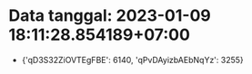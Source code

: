 # Data tanggal: 2023-01-09 18:11:28.854189+07:00

* {'qD3S32ZiOVTEgFBE': 6140, 'qPvDAyizbAEbNqYz': 3255}
